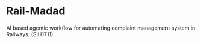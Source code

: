 # Rail-Madad
AI based agentic workflow for automating complaint management system in Railways. (SIH1711)

